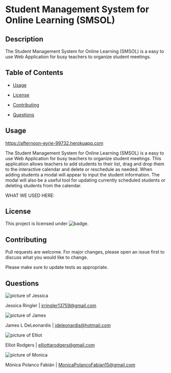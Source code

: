 # Student Management System for Online Learning (SMSOL)

## Description

The Student Management System for Online Learning (SMSOL) is a easy to use Web Application for busy teachers to organize student meetings.

## Table of Contents


* [Usage](#usage)

* [License](#license)

* [Contributing](#contributing)

* [Questions](#questions)



## Usage

https://afternoon-eyrie-99732.herokuapp.com

The Student Management System for Online Learning (SMSOL) is a easy to use Web Application for busy teachers to organize student meetings. This application allows teachers to add students to their list, drag and drop them to the interactive calendar and delete or reschedule as needed. When adding students a modal will appear to input the student information. The modal will also be a useful tool for updating currently scheduled students or deleting students from the calendar.

WHAT WE USED HERE:

## License
 This project is licensed under ![badge](https://img.shields.io/badge/License-MIT-blue).

## Contributing
Pull requests are welcome. For major changes, please open an issue first to discuss what you would like to change.

Please make sure to update tests as appropriate.


## Questions

![picture of Jessica](https://avatars2.githubusercontent.com/u/59769199?s=460&u=95cb9005c7abcfae8a3778ca62c02c35953a9cc8&v=4)

Jessica Ringler | jrringler13759@gmail.com

![picture of James](https://avatars2.githubusercontent.com/u/58078950?s=460&u=e56c9798b1df39ccbdff843beedb5923f1330645&v=4)

James L DeLeonardis | jdeleonardis@hotmail.com

![picture of Elliot](https://avatars0.githubusercontent.com/u/59626793?s=460&u=f135c9ecfe80810016e5c0f2c88373e9cad991cb&v=4)

Elliot Rodgers | elliottarodgers@gmail.com


![picture of Monica](https://avatars3.githubusercontent.com/u/60660512?v=4)

Mónica Polanco Fabián | MonicaPolancoFabian15@gmail.com
